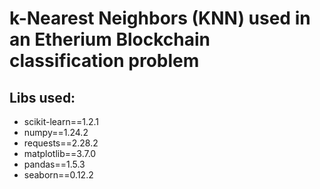 # k-Nearest Neighbors (KNN) used in an Etherium Blockchain classification problem


## Libs used:
* scikit-learn==1.2.1
* numpy==1.24.2
* requests==2.28.2
* matplotlib==3.7.0
* pandas==1.5.3 
* seaborn==0.12.2


